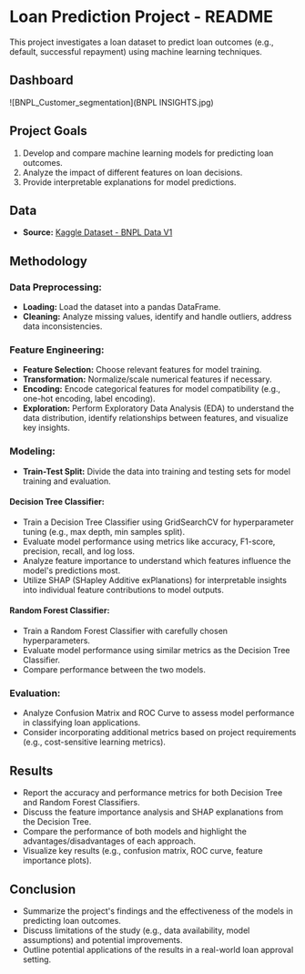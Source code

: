 # Loan Prediction Project - README

This project investigates a loan dataset to predict loan outcomes (e.g., default, successful repayment) using machine learning techniques.

## Dashboard


![BNPL_Customer_segmentation](BNPL INSIGHTS.jpg)
## Project Goals
1. Develop and compare machine learning models for predicting loan outcomes.
2. Analyze the impact of different features on loan decisions.
3. Provide interpretable explanations for model predictions.

## Data
- **Source:** [Kaggle Dataset - BNPL Data V1](https://www.kaggle.com/datasets/bdoey1/bnpl-data-v1)
  
## Methodology

### Data Preprocessing:
- **Loading:** Load the dataset into a pandas DataFrame.
- **Cleaning:** Analyze missing values, identify and handle outliers, address data inconsistencies.
### Feature Engineering:
- **Feature Selection:** Choose relevant features for model training.
- **Transformation:** Normalize/scale numerical features if necessary.
- **Encoding:** Encode categorical features for model compatibility (e.g., one-hot encoding, label encoding).
- **Exploration:** Perform Exploratory Data Analysis (EDA) to understand the data distribution, identify relationships between features, and visualize key insights.
### Modeling:
- **Train-Test Split:** Divide the data into training and testing sets for model training and evaluation.
#### Decision Tree Classifier:
- Train a Decision Tree Classifier using GridSearchCV for hyperparameter tuning (e.g., max depth, min samples split).
- Evaluate model performance using metrics like accuracy, F1-score, precision, recall, and log loss.
- Analyze feature importance to understand which features influence the model's predictions most.
- Utilize SHAP (SHapley Additive exPlanations) for interpretable insights into individual feature contributions to model outputs.
#### Random Forest Classifier:
- Train a Random Forest Classifier with carefully chosen hyperparameters.
- Evaluate model performance using similar metrics as the Decision Tree Classifier.
- Compare performance between the two models.
### Evaluation:
- Analyze Confusion Matrix and ROC Curve to assess model performance in classifying loan applications.
- Consider incorporating additional metrics based on project requirements (e.g., cost-sensitive learning metrics).

## Results
- Report the accuracy and performance metrics for both Decision Tree and Random Forest Classifiers.
- Discuss the feature importance analysis and SHAP explanations from the Decision Tree.
- Compare the performance of both models and highlight the advantages/disadvantages of each approach.
- Visualize key results (e.g., confusion matrix, ROC curve, feature importance plots).

## Conclusion
- Summarize the project's findings and the effectiveness of the models in predicting loan outcomes.
- Discuss limitations of the study (e.g., data availability, model assumptions) and potential improvements.
- Outline potential applications of the results in a real-world loan approval setting.
